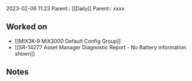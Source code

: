 2023-02-06 11:23
Parent:: [[Daily]] 
Parent:: xxxx



## Worked on

- [[MIX3K-9 MiX3000 Default Config Group]]
- [[SR-14277 Asset Manager Diagnostic Report - No Battery information shown]]

## Notes







